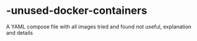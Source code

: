 # -unused-docker-containers
A YAML compose file with all images tried and found not useful, explanation and details
